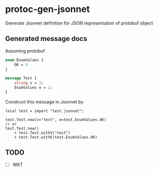 # protoc-gen-jsonnet
Generate Jsonnet definition for JSON representation of protobuf object

## Generated message docs

Assuming protobuf

```protobuf
enum EnumValues {
    OK = 0
}

message Test {
    string v = 1;
    EnumValues e = 2;
}
```

Construct this message in Jsonnet by

```jsonnet
local test = import "test.jsonnet";

test.Test.new(v="test", e=test.EnumValues.OK)
// or
test.Test.new()
    + test.Test.withV("test")
    + test.Test.withE(test.EnumValues.OK)
```

## TODO

- [ ] WKT
